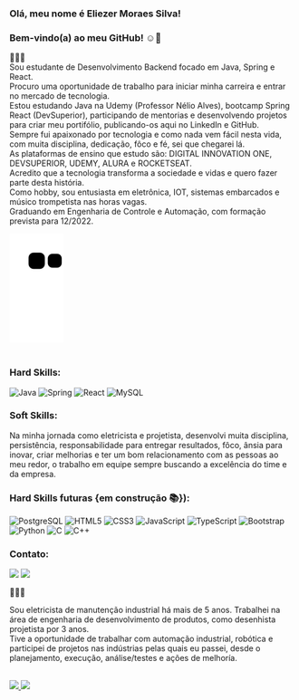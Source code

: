 
### Olá,  meu nome é Eliezer Moraes Silva!
### Bem-vindo(a) ao meu GitHub! ☺️👋

👨🏻‍💻<br>
Sou estudante de Desenvolvimento Backend focado em Java, Spring e React. <br>
Procuro uma oportunidade de trabalho para iniciar minha carreira e entrar no mercado de tecnologia. <br>
Estou estudando Java na Udemy (Professor Nélio Alves), bootcamp Spring React (DevSuperior), participando de mentorias e desenvolvendo projetos para criar meu portifólio, publicando-os aqui no LinkedIn e GitHub. <br>
Sempre fui apaixonado por tecnologia e como nada vem fácil nesta vida, com muita disciplina, dedicação, fôco e fé, sei que chegarei lá.<br>
As plataformas de ensino que estudo são: DIGITAL INNOVATION ONE, DEVSUPERIOR, UDEMY, ALURA e ROCKETSEAT.<br>
Acredito que a tecnologia transforma a sociedade e vidas e quero fazer parte desta história.<br>
Como hobby, sou entusiasta em eletrônica, IOT, sistemas embarcados e músico trompetista nas horas vagas.<br>
Graduando em Engenharia de Controle e Automação, com formação prevista para 12/2022.<br>

![Snake animation](https://github.com/eliezermoraesss/eliezermoraesss/blob/output/github-contribution-grid-snake.svg) <br> <br>

### Hard Skills:
![Java](https://img.shields.io/badge/Java-ED8B00?style=for-the-badge&logo=java&logoColor=white) ![Spring](https://img.shields.io/badge/Spring-6DB33F?style=for-the-badge&logo=spring&logoColor=white) ![React](https://img.shields.io/badge/React-20232A?style=for-the-badge&logo=react&logoColor=61DAFB) ![MySQL](https://img.shields.io/badge/MySQL-00000F?style=for-the-badge&logo=mysql&logoColor=white)

### Soft Skills:
Na minha jornada como eletricista e projetista, desenvolvi muita disciplina, persistência, responsabilidade para entregar resultados, fôco, ânsia para inovar, criar melhorias e ter um bom relacionamento com as pessoas ao meu redor, o trabalho em equipe sempre buscando a excelência do time e da empresa.<br>

### Hard Skills futuras {em construção 📚}):
![PostgreSQL](https://img.shields.io/badge/PostgreSQL-316192?style=for-the-badge&logo=postgresql&logoColor=white) ![HTML5](https://img.shields.io/badge/HTML5-E34F26?style=for-the-badge&logo=html5&logoColor=white) ![CSS3](https://img.shields.io/badge/CSS3-1572B6?style=for-the-badge&logo=css3&logoColor=white) ![JavaScript](https://img.shields.io/badge/JavaScript-F7DF1E?style=for-the-badge&logo=javascript&logoColor=black) ![TypeScript](https://img.shields.io/badge/TypeScript-007ACC?style=for-the-badge&logo=typescript&logoColor=white) ![Bootstrap](https://img.shields.io/badge/Bootstrap-563D7C?style=for-the-badge&logo=bootstrap&logoColor=white) ![Python](https://img.shields.io/badge/Python-14354C?style=for-the-badge&logo=python&logoColor=white) ![C](https://img.shields.io/badge/C-00599C?style=for-the-badge&logo=c&logoColor=white) ![C++](https://img.shields.io/badge/C%2B%2B-00599C?style=for-the-badge&logo=c%2B%2B&logoColor=white)<br>
### Contato:
[<img src="https://img.shields.io/badge/linkedin-%230077B5.svg?&style=for-the-badge&logo=linkedin&logoColor=white" />](https://www.linkedin.com/in/eliezer-moraes-silva-80b68010b/)
<a href="https://wa.me/5519981374137" alt="WhatsApp" target="_blank"> <img src="https://img.shields.io/badge/WhatsApp-25D366?style=for-the-badge&logo=whatsapp&logoColor=white"/> </a>

🧑🏻‍🔧 <br>

Sou eletricista de manutenção industrial há mais de 5 anos. Trabalhei na área de engenharia de desenvolvimento de produtos, como desenhista projetista por 3 anos. <br>
Tive a oportunidade de trabalhar com automação industrial, robótica e participei de projetos nas indústrias pelas quais eu passei, desde o planejamento, execução, análise/testes e ações de melhoría.<br><br>

<div>
<a href="https://github.com/eliezermoraesss">
<img height="180em" src="https://github-readme-stats.vercel.app/api/top-langs/?username=eliezermoraesss&layout=compact&langs_count=7&theme=dracula"/>
<img height="180em" src="https://github-readme-stats.vercel.app/api?username=eliezermoraesss&show_icons=true&theme=dracula&include_all_commits=true&count_private=true"/>
</div>
